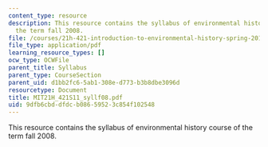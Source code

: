 ```yaml
---
content_type: resource
description: This resource contains the syllabus of environmental history course of
  the term fall 2008.
file: /courses/21h-421-introduction-to-environmental-history-spring-2011/9dfb6cbddfdcb08659523c854f102548_MIT21H_421S11_syllf08.pdf
file_type: application/pdf
learning_resource_types: []
ocw_type: OCWFile
parent_title: Syllabus
parent_type: CourseSection
parent_uid: d1bb2fc6-5ab1-308e-d773-b3b8dbe3096d
resourcetype: Document
title: MIT21H_421S11_syllf08.pdf
uid: 9dfb6cbd-dfdc-b086-5952-3c854f102548
---
```

This resource contains the syllabus of environmental history course of the term fall 2008.

